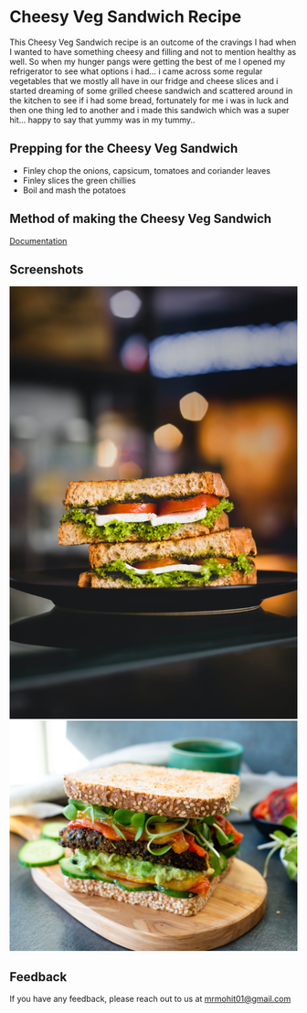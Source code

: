 # Cheesy Veg Sandwich Recipe

This Cheesy Veg Sandwich recipe is an outcome of the cravings I had when I wanted to have something cheesy and filling and not to mention healthy as well. So when my hunger pangs were getting the best of me I opened my refrigerator to see what options i had… i came across some regular vegetables that we mostly all have in our fridge and cheese slices and i started dreaming of some grilled cheese sandwich and scattered around in the kitchen to see if i had some bread, fortunately for me i was in luck and then one thing led to another and i made this sandwich which was a super hit… happy to say that yummy was in my tummy..


## Prepping for the Cheesy Veg Sandwich

- Finley chop the onions, capsicum, tomatoes and coriander leaves
- Finley slices the green chillies
- Boil and mash the potatoes


## Method of making the Cheesy Veg Sandwich

[Documentation](https://github.com/mohit01110/GitHubRecipeRepositoryProject/blob/4ae73ff726f1ca5078061edea8e93f0f4c652b34/Recipe%20Cheesy%20Veg%20Sandwich.txt)


## Screenshots

![App Screenshot](https://github.com/mohit01110/GitHubRecipeRepositoryProject/blob/Master/Sandwich%20image1.jpg?raw=true)
![App Screenshot](https://github.com/mohit01110/GitHubRecipeRepositoryProject/blob/Master/Sandwich%20image2.jpg?raw=true)


## Feedback

If you have any feedback, please reach out to us at mrmohit01@gmail.com

